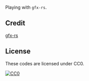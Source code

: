 Playing with `gfx-rs`.

Credit
------
[gfx-rs](https://github.com/gfx-rs/gfx)

License
-------
These codes are licensed under CC0.

[![CC0](http://i.creativecommons.org/p/zero/1.0/88x31.png "CC0")](https://creativecommons.org/publicdomain/zero/1.0/)
